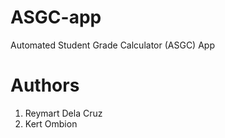 # ASGC-app
Automated Student Grade Calculator (ASGC) App

# Authors
1. Reymart Dela Cruz
2. Kert Ombion
